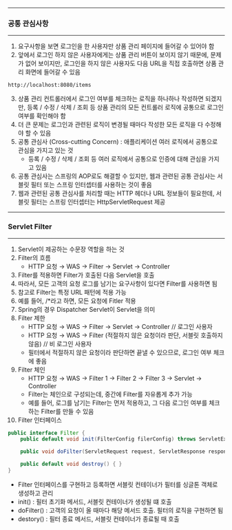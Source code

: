 -----
### 공통 관심사항
-----
1. 요구사항을 보면 로그인을 한 사용자만 상품 관리 페이지에 들어갈 수 있어야 함
2. 앞에서 로그인 하지 않은 사용자에게는 상품 관리 버튼이 보이지 않기 때문에, 문제가 없어 보이지만, 로그인을 하지 않은 사용자도 다음 URL을 직접 호출하면 상품 관리 화면에 들어갈 수 있음
```
http://localhost:8080/items
```
3. 상품 관리 컨트롤러에서 로그인 여부를 체크하는 로직을 하나하나 작성하면 되겠지만, 등록 / 수정 / 삭제 / 조회 등 상품 관리의 모든 컨트롤러 로직에 공통으로 로그인 여부를 확인해야 함
4. 더 큰 문제는 로그인과 관련된 로직이 변경될 때마다 작성한 모든 로직을 다 수정해야 할 수 있음
5. 공통 관심사 (Cross-cutting Concern) : 애플리케이션 여러 로직에서 공통으로 관심을 가지고 있는 것
   - 등록 / 수정 / 삭제 / 조회 등 여러 로직에서 공통으로 인증에 대해 관심을 가지고 있음
6. 공통 관심사는 스프링의 AOP로도 해결할 수 있지만, 웹과 관련된 공통 관심사는 서블릿 필터 또는 스프링 인터셉터를 사용하는 것이 좋음
7. 웹과 관련된 공통 관심사를 처리할 때는 HTTP 헤더나 URL 정보들이 필요한데, 서블릿 필터는 스프링 인터셉터는 HttpServletRequest 제공

----
### Servlet Filter
----
1. Servlet이 제공하는 수문장 역할을 하는 것
2. Filter의 흐름
   - HTTP 요청 → WAS → Filter → Servlet → Controller
3. Filter를 적용하면 Filter가 호출된 다음 Servlet을 호출
4. 따라서, 모든 고객의 요청 로그를 남기는 요구사항이 있다면 Filter를 사용하면 됨
5. 참고로 Filter는 특정 URL 패턴에 적용 가능
6. 예를 들어, /*라고 하면, 모든 요청에 Fitler 적용
7. Spring의 경우 Dispatcher Servlet이 Servlet을 의미
8. Filter 제한
   - HTTP 요청 → WAS → Filter → Servlet → Controller // 로그인 사용자
   - HTTP 요청 → WAS → Filter (적절하지 않은 요청이라 판단, 서블릿 호출하지 않음) // 비 로그인 사용자
   - 필터에서 적절하지 않은 요청이라 판단하면 끝낼 수 있으므로, 로그인 여부 체크에 좋음
9. Filter 체인
   - HTTP 요청 → WAS → Filter 1 → Filter 2 → Filter 3 → Servlet → Controller
   - Filter는 체인으로 구성되는데, 중간에 Filter를 자유롭게 추가 가능
   - 예를 들어, 로그를 남기는 Filter는 먼저 적용하고, 그 다음 로그인 여부를 체크하는 Filter를 만들 수 있음
10. Filter 인터페이스
```java
public interface Filter {
    public default void init(FilterConfig filerConfig) throws ServletException { }

    public void doFilter(ServletRequest request, ServletResponse response, FilterChain chain) throws IOException, ServletException;

    public default void destroy() { }
}
```
  - Filter 인터페이스를 구현하고 등록하면 서블릿 컨테이너가 필터를 싱글톤 객체로 생성하고 관리
  - init() : 필터 초기화 메서드, 서블릿 컨테이너가 생성될 떄 호출
  - doFilter() : 고객의 요청이 올 때마다 해당 메서드 호출. 필터의 로직을 구현하면 됨
  - destory() : 필터 종료 메서드, 서블릿 컨테이너가 종료될 때 호출
